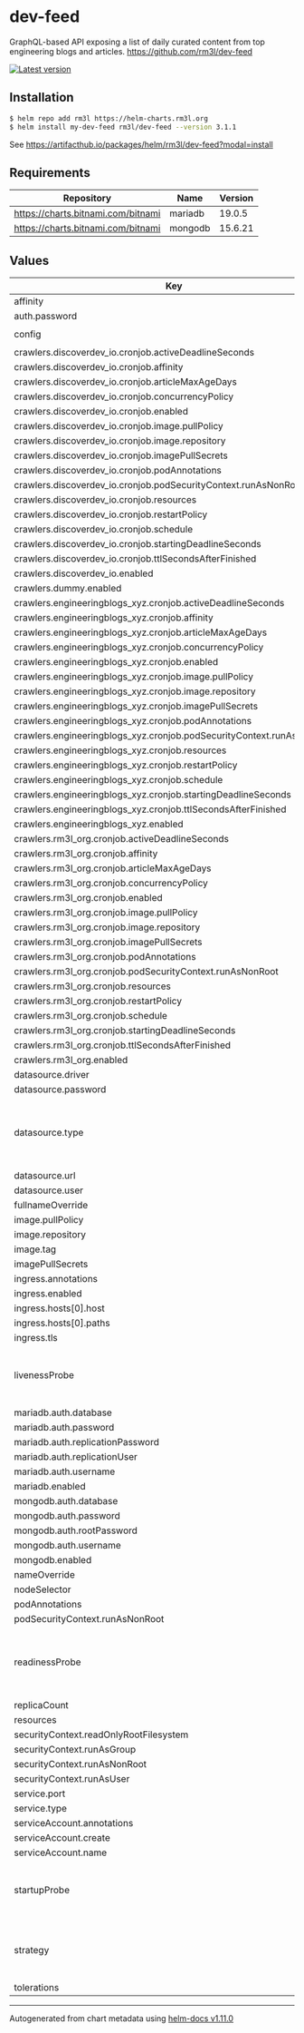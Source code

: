 # dev-feed

GraphQL-based API exposing a list of daily curated content from top engineering blogs and articles.
https://github.com/rm3l/dev-feed

[![Latest version](https://img.shields.io/badge/latest_version-3.1.1-blue)](https://artifacthub.io/packages/helm/rm3l/dev-feed)

## Installation

```bash
$ helm repo add rm3l https://helm-charts.rm3l.org
$ helm install my-dev-feed rm3l/dev-feed --version 3.1.1
```

See https://artifacthub.io/packages/helm/rm3l/dev-feed?modal=install

## Requirements

| Repository | Name | Version |
|------------|------|---------|
| https://charts.bitnami.com/bitnami | mariadb | 19.0.5 |
| https://charts.bitnami.com/bitnami | mongodb | 15.6.21 |

## Values

| Key | Type | Default | Description |
|-----|------|---------|-------------|
| affinity | object | `{}` |  |
| auth.password | string | `"r3allyPl34s3Ch4ng3M3"` |  |
| config | string | `"logging.level.org.rm3l.devfeed=INFO\ndatasource.poolSize=2\nexecutor.thread-pool.size=20\n#article.screenshot.service=pagespeedonline\n#pagespeedonline.api.timeoutSeconds=300\n"` |  |
| crawlers.discoverdev_io.cronjob.activeDeadlineSeconds | int | `1800` |  |
| crawlers.discoverdev_io.cronjob.affinity | object | `{}` |  |
| crawlers.discoverdev_io.cronjob.articleMaxAgeDays | int | `365` |  |
| crawlers.discoverdev_io.cronjob.concurrencyPolicy | string | `"Forbid"` |  |
| crawlers.discoverdev_io.cronjob.enabled | bool | `false` |  |
| crawlers.discoverdev_io.cronjob.image.pullPolicy | string | `"IfNotPresent"` |  |
| crawlers.discoverdev_io.cronjob.image.repository | string | `"rm3l/dev-feed-crawler-discoverdev_io"` |  |
| crawlers.discoverdev_io.cronjob.imagePullSecrets | list | `[]` |  |
| crawlers.discoverdev_io.cronjob.podAnnotations | object | `{}` |  |
| crawlers.discoverdev_io.cronjob.podSecurityContext.runAsNonRoot | bool | `true` |  |
| crawlers.discoverdev_io.cronjob.resources | object | `{}` |  |
| crawlers.discoverdev_io.cronjob.restartPolicy | string | `"OnFailure"` |  |
| crawlers.discoverdev_io.cronjob.schedule | string | `"0 0 * * 0"` |  |
| crawlers.discoverdev_io.cronjob.startingDeadlineSeconds | int | `3600` |  |
| crawlers.discoverdev_io.cronjob.ttlSecondsAfterFinished | int | `900` |  |
| crawlers.discoverdev_io.enabled | bool | `true` |  |
| crawlers.dummy.enabled | bool | `false` |  |
| crawlers.engineeringblogs_xyz.cronjob.activeDeadlineSeconds | int | `1800` |  |
| crawlers.engineeringblogs_xyz.cronjob.affinity | object | `{}` |  |
| crawlers.engineeringblogs_xyz.cronjob.articleMaxAgeDays | int | `365` |  |
| crawlers.engineeringblogs_xyz.cronjob.concurrencyPolicy | string | `"Forbid"` |  |
| crawlers.engineeringblogs_xyz.cronjob.enabled | bool | `false` |  |
| crawlers.engineeringblogs_xyz.cronjob.image.pullPolicy | string | `"IfNotPresent"` |  |
| crawlers.engineeringblogs_xyz.cronjob.image.repository | string | `"rm3l/dev-feed-crawler-engineeringblogs_xyz"` |  |
| crawlers.engineeringblogs_xyz.cronjob.imagePullSecrets | list | `[]` |  |
| crawlers.engineeringblogs_xyz.cronjob.podAnnotations | object | `{}` |  |
| crawlers.engineeringblogs_xyz.cronjob.podSecurityContext.runAsNonRoot | bool | `true` |  |
| crawlers.engineeringblogs_xyz.cronjob.resources | object | `{}` |  |
| crawlers.engineeringblogs_xyz.cronjob.restartPolicy | string | `"OnFailure"` |  |
| crawlers.engineeringblogs_xyz.cronjob.schedule | string | `"*/30 * * * *"` |  |
| crawlers.engineeringblogs_xyz.cronjob.startingDeadlineSeconds | int | `3600` |  |
| crawlers.engineeringblogs_xyz.cronjob.ttlSecondsAfterFinished | int | `900` |  |
| crawlers.engineeringblogs_xyz.enabled | bool | `true` |  |
| crawlers.rm3l_org.cronjob.activeDeadlineSeconds | int | `1800` |  |
| crawlers.rm3l_org.cronjob.affinity | object | `{}` |  |
| crawlers.rm3l_org.cronjob.articleMaxAgeDays | int | `365` |  |
| crawlers.rm3l_org.cronjob.concurrencyPolicy | string | `"Forbid"` |  |
| crawlers.rm3l_org.cronjob.enabled | bool | `false` |  |
| crawlers.rm3l_org.cronjob.image.pullPolicy | string | `"IfNotPresent"` |  |
| crawlers.rm3l_org.cronjob.image.repository | string | `"rm3l/dev-feed-crawler-rm3l_org"` |  |
| crawlers.rm3l_org.cronjob.imagePullSecrets | list | `[]` |  |
| crawlers.rm3l_org.cronjob.podAnnotations | object | `{}` |  |
| crawlers.rm3l_org.cronjob.podSecurityContext.runAsNonRoot | bool | `true` |  |
| crawlers.rm3l_org.cronjob.resources | object | `{}` |  |
| crawlers.rm3l_org.cronjob.restartPolicy | string | `"OnFailure"` |  |
| crawlers.rm3l_org.cronjob.schedule | string | `"0 0 * * *"` |  |
| crawlers.rm3l_org.cronjob.startingDeadlineSeconds | int | `3600` |  |
| crawlers.rm3l_org.cronjob.ttlSecondsAfterFinished | int | `900` |  |
| crawlers.rm3l_org.enabled | bool | `true` |  |
| datasource.driver | string | `""` |  |
| datasource.password | string | `""` |  |
| datasource.type | string | `"rdbms"` | Datasource type: one of 'mongodb', 'rdbms'. Default: 'rdbms' |
| datasource.url | string | `""` |  |
| datasource.user | string | `""` |  |
| fullnameOverride | string | `""` |  |
| image.pullPolicy | string | `"IfNotPresent"` |  |
| image.repository | string | `"rm3l/dev-feed-api"` |  |
| image.tag | string | `""` |  |
| imagePullSecrets | list | `[]` |  |
| ingress.annotations | object | `{}` |  |
| ingress.enabled | bool | `false` |  |
| ingress.hosts[0].host | string | `"dev-feed-api.local"` |  |
| ingress.hosts[0].paths | list | `[]` |  |
| ingress.tls | list | `[]` |  |
| livenessProbe | object | `{"initialDelaySeconds":3,"periodSeconds":90,"timeoutSeconds":10}` | Configure the liveness healthcheck for the containers |
| mariadb.auth.database | string | `"dev-feed"` |  |
| mariadb.auth.password | string | `"pl34s3Ch4ng3M3"` |  |
| mariadb.auth.replicationPassword | string | `"pl34s3Ch4ng3M3"` |  |
| mariadb.auth.replicationUser | string | `"replicator"` |  |
| mariadb.auth.username | string | `"db-user"` |  |
| mariadb.enabled | bool | `true` |  |
| mongodb.auth.database | string | `"dev-feed"` |  |
| mongodb.auth.password | string | `"pl34s3Ch4ng3M3"` |  |
| mongodb.auth.rootPassword | string | `"pl34s3Ch4ng3M3"` |  |
| mongodb.auth.username | string | `"db-user"` |  |
| mongodb.enabled | bool | `false` |  |
| nameOverride | string | `""` |  |
| nodeSelector | object | `{}` |  |
| podAnnotations | object | `{}` |  |
| podSecurityContext.runAsNonRoot | bool | `true` |  |
| readinessProbe | object | `{"initialDelaySeconds":3,"periodSeconds":4,"timeoutSeconds":10}` | Configure the readiness healthcheck for the containers |
| replicaCount | int | `1` |  |
| resources | object | `{}` |  |
| securityContext.readOnlyRootFilesystem | bool | `true` |  |
| securityContext.runAsGroup | int | `65534` |  |
| securityContext.runAsNonRoot | bool | `true` |  |
| securityContext.runAsUser | int | `65534` |  |
| service.port | int | `28080` |  |
| service.type | string | `"ClusterIP"` |  |
| serviceAccount.annotations | object | `{}` |  |
| serviceAccount.create | bool | `true` |  |
| serviceAccount.name | string | `nil` |  |
| startupProbe | object | `{"failureThreshold":10,"initialDelaySeconds":180,"periodSeconds":4,"timeoutSeconds":10}` | Configure the startup healthcheck for the containers |
| strategy | object | `{}` | Strategy used to replace old Pods by new ones |
| tolerations | list | `[]` |  |

----------------------------------------------
Autogenerated from chart metadata using [helm-docs v1.11.0](https://github.com/norwoodj/helm-docs/releases/v1.11.0)